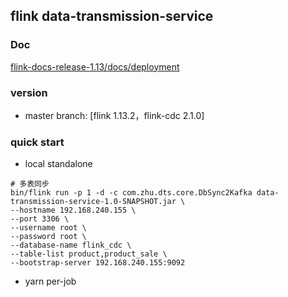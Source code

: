 ## flink data-transmission-service

### Doc
[flink-docs-release-1.13/docs/deployment](https://nightlies.apache.org/flink/flink-docs-release-1.13/docs/deployment/cli/)


### version
+  master branch: [flink 1.13.2，flink-cdc 2.1.0]

### quick start

- local standalone
```shell script
# 多表同步
bin/flink run -p 1 -d -c com.zhu.dts.core.DbSync2Kafka data-transmission-service-1.0-SNAPSHOT.jar \
--hostname 192.168.240.155 \
--port 3306 \
--username root \
--password root \
--database-name flink_cdc \
--table-list product,product_sale \
--bootstrap-server 192.168.240.155:9092 
```
- yarn per-job
```shell script

```